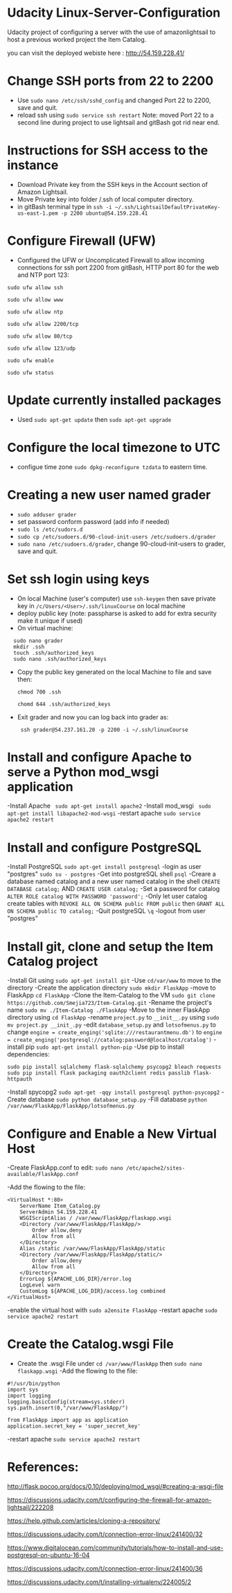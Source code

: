 # Udacity Linux-Server-Configuration
Udacity project of configuring a server with the use of amazonlightsail to host a previous worked project the Item Catalog.

you can visit the deployed webiste here : http://54.159.228.41/

# Change SSH ports from 22 to 2200
- Use `sudo nano /etc/ssh/sshd_config` and changed Port 22 to 2200, save and quit.
- reload ssh using `sudo service ssh restart`
Note: moved Port 22 to a second line during project to use lightsail and gitBash got rid near end.

# Instructions for SSH access to the instance
- Download Private key from the SSH keys in the Account section of Amazon Lightsail.
- Move Private key into folder <User>/.ssh of local computer directory. 
- in gitBash terminal type in `ssh -i ~/.ssh/LightsailDefaultPrivateKey-us-east-1.pem -p 2200 ubuntu@54.159.228.41`

# Configure Firewall (UFW)
- Configured the UFW or Uncomplicated Firewall to allow incoming connections for ssh port 2200 from gitBash, HTTP port 80 for the web and NTP port 123:
```
sudo ufw allow ssh

sudo ufw allow www

sudo ufw allow ntp

sudo ufw allow 2200/tcp

sudo ufw allow 80/tcp

sudo ufw allow 123/udp

sudo ufw enable 

sudo ufw status
```
# Update currently installed packages
- Used `sudo apt-get update` then `sudo apt-get upgrade`

# Configure the local timezone to UTC
- configue time zone `sudo dpkg-reconfigure tzdata` to eastern time.

# Creating a new user named grader
- `sudo adduser grader`
- set password conform password (add info if needed)
- `sudo ls /etc/sudors.d`
- `sudo cp /etc/sudoers.d/90-cloud-init-users /etc/sudoers.d/grader`
- `sudo nano /etc/sudoers.d/grader`, change 90-cloud-init-users to grader, save and quit.

# Set ssh login using keys
- On local Machine (user's computer) use `ssh-keygen` then save private key in `/c/Users/<User>/.ssh/linuxCourse` on local machine
- deploy public key (note: passpharse is asked to add for extra security make it unique if used)
- On virtual machine:
```
  sudo nano grader 
  mkdir .ssh 
  touch .ssh/authorized_keys  
  sudo nano .ssh/authorized_keys
  ```
  
- Copy the public key generated on the local Machine to file and save then:

  `chmod 700 .ssh`
  
  `chomd 644 .ssh/authorized_keys`
  
- Exit grader and now you can log back into grader as:

  ` ssh grader@54.237.161.20 -p 2200 -i ~/.ssh/linuxCourse`

# Install and configure Apache to serve a Python mod_wsgi application
-Install Apache ` sudo apt-get install apache2`
-Install mod_wsgi ` sudo apt-get install libapache2-mod-wsgi`
-restart apache `sudo service apache2 restart`

# Install and configure PostgreSQL
-Install PostgreSQL `sudo apt-get install postgresql`
-login as user "postgres" `sudo su - postgres`
-Get into postgreSQL shell `psql`
-Creare a database named catalog and a new user named catalog in the shell
`CREATE DATABASE catalog;`
AND
`CREATE USER catalog;`
-Set a password for catalog
`ALTER ROLE catalog WITH PASSWORD 'password';`
-Only let user catalog create tables with
`REVOKE ALL ON SCHEMA public FROM public`
then
`GRANT ALL ON SCHEMA public TO catalog;`
-Quit postgreSQL `\q`
-logout from user "postgres" 

# Install git, clone and setup the Item Catalog project
-Install Git using `sudo apt-get install git`
-Use `cd/var/www` to move to the directory
-Create the application directory `sudo mkdir FlaskApp`
-move to FlaskApp `cd FlaskApp`
-Clone the Item-Catalog to the VM `sudo git clone https://github.com/Smejia723/Item-Catalog.git`
-Rename the project's name `sudo mv ./Item-Catalog ./FlaskApp`
-Move to the inner FlaskApp directory using `cd FlaskApp`
-rename `project.py` to `__init__.py` using `sudo mv project.py __init_.py`
-edit `database_setup.py` and `lotsofmenus.py` to change 
`engine = create_enging('sqlite:///restaurantmenu.db')` to 
`engine = create_enging('postgresql://catalog:password@localhost/catalog')`
-install pip `sudo apt-get install python-pip`
-Use pip to install dependencies:
```
sudo pip install sqlalchemy flask-sqlalchemy psycopg2 bleach requests
sudo pip install flask packaging oauth2client redis passlib flask-httpauth
```
-Install spycopg2 `sudo apt-get -qqy install postgresql python-psycopg2`
-Create database `sudo python database_setup.py`
-Fill database `python /var/www/FlaskApp/FlaskApp/lotsofmenus.py`

# Configure and Enable a New Virtual Host
-Create FlaskApp.conf to edit: `sudo nano /etc/apache2/sites-available/FlaskApp.conf`

-Add the flowing to the file:
```
<VirtualHost *:80>
	ServerName Item_Catalog.py
	ServerAdmin 54.159.228.41
	WSGIScriptAlias / /var/www/FlaskApp/flaskapp.wsgi
	<Directory /var/www/FlaskApp/FlaskApp/>
		Order allow,deny
		Allow from all
	</Directory>
	Alias /static /var/www/FlaskApp/FlaskApp/static
	<Directory /var/www/FlaskApp/FlaskApp/static/>
		Order allow,deny
		Allow from all
	</Directory>
	ErrorLog ${APACHE_LOG_DIR}/error.log
	LogLevel warn
	CustomLog ${APACHE_LOG_DIR}/access.log combined
</VirtualHost>
```
-enable the virtual host with `sudo a2ensite FlaskApp`
-restart apache `sudo service apache2 restart`

# Create the Catalog.wsgi File
- Create the .wsgi File under 
`cd /var/www/FlaskApp`
then
`sudo nano flaskapp.wsgi`
-Add the flowing to the file:
```
#!/usr/bin/python
import sys
import logging
logging.basicConfig(stream=sys.stderr)
sys.path.insert(0,"/var/www/FlaskApp/")

from FlaskApp import app as application
application.secret_key = 'super_secret_key'
```
-restart apache `sudo service apache2 restart`

# References:

http://flask.pocoo.org/docs/0.10/deploying/mod_wsgi/#creating-a-wsgi-file

https://discussions.udacity.com/t/configuring-the-firewall-for-amazon-lightsail/222208

https://help.github.com/articles/cloning-a-repository/

https://discussions.udacity.com/t/connection-error-linux/241400/32

https://www.digitalocean.com/community/tutorials/how-to-install-and-use-postgresql-on-ubuntu-16-04

https://discussions.udacity.com/t/connection-error-linux/241400/36

https://discussions.udacity.com/t/installing-virtualenv/224005/2
